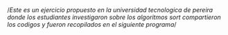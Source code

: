 /*Este es un ejercicio propuesto en la universidad tecnologica de pereira
 donde los estudiantes investigaron sobre los algoritmos sort 
compartieron los codigos y fueron recopilados en el siguiente programa*/
